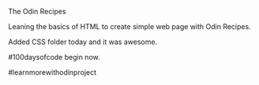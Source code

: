 The Odin Recipes 

Leaning the basics of HTML to create simple web page with Odin Recipes.

Added CSS folder today and it was awesome.

#100daysofcode begin now.


#learnmorewithodinproject
